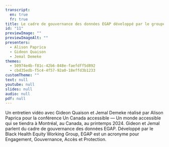 ```yaml
---
transcript:
  en: true
  fr: true
title: Le cadre de gouvernance des données EGAP développé par le groupe de travail sur l'équité en matière de santé pour les Noirs
id: "11"
previewImage: ""
previewImageAlt: ""
presenters:
  - Alison Paprica
  - Gideon Quaison
  - Jemal Demeke
themes:
  - 50974e4b-f81c-42b6-848e-faefdff5d892
  - cbd35edb-f5c4-4f57-92a0-18effd3b1233
customTheme: ""
text: null
youtube: null
slides: null
audio: null
pdf: null
---
```

Un entretien vidéo avec Gideon Quaison et Jemal Demeke réalisé par Alison Paprica pour la conférence Un Canada accessible — Un monde accessible qui se tiendra à Montréal, au Canada, au printemps 2024. Gideon et Jemal parlent du cadre de gouvernance des données EGAP. Développé par le Black Health Equity Working Group, EGAP est un acronyme pour Engagement, Gouvernance, Accès et Protection.
